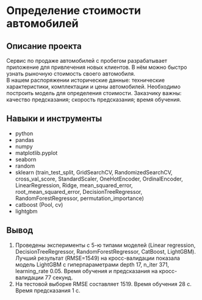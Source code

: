 # Определение стоимости автомобилей

## Описание проекта

Сервис по продаже автомобилей с пробегом разрабатывает приложение для привлечения новых клиентов. В нём можно быстро узнать рыночную стоимость своего автомобиля.\
В нашем распоряжении исторические данные: технические характеристики, комплектации и цены автомобилей. Необходимо построить модель для определения стоимости.
Заказчику важны: качество предсказания; скорость предсказания; время обучения.

## Навыки и инструменты

* python
* pandas
* numpy
* matplotlib.pyplot
* seaborn
* random
* sklearn (train_test_split, GridSearchCV, RandomizedSearchCV, cross_val_score, StandardScaler, OneHotEncoder, OrdinalEncoder, LinearRegression, Ridge, mean_squared_error, root_mean_squared_error, DecisionTreeRegressor, RandomForestRegressor, permutation_importance)
* catboost (Pool, cv)
* lightgbm

## Вывод

1. Проведены эксперименты с 5-ю типами моделей (Linear regression,  DecisionTreeRegressor,  RandomForestRegressor, CatBoost,  LightGBM). <br> 
Лучший результат (RMSE=1549) на кросс-валидации показала модель LightGBM с гиперпараметрами depth 17, n_iter 371, learning_rate  0.05.  Время обучения и предсказания на кросс-валидации 77 секунд.
2. На тестовой выборке RMSE составляет 1519. Время обучения 28 с. Время предсказания 1 с.
